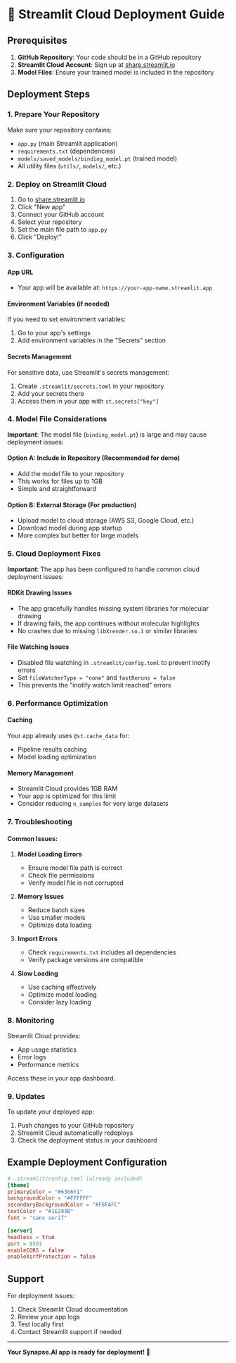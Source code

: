 # 🚀 Streamlit Cloud Deployment Guide

## Prerequisites

1. **GitHub Repository**: Your code should be in a GitHub repository
2. **Streamlit Cloud Account**: Sign up at [share.streamlit.io](https://share.streamlit.io)
3. **Model Files**: Ensure your trained model is included in the repository

## Deployment Steps

### 1. Prepare Your Repository

Make sure your repository contains:
- `app.py` (main Streamlit application)
- `requirements.txt` (dependencies)
- `models/saved_models/binding_model.pt` (trained model)
- All utility files (`utils/`, `models/`, etc.)

### 2. Deploy on Streamlit Cloud

1. Go to [share.streamlit.io](https://share.streamlit.io)
2. Click "New app"
3. Connect your GitHub account
4. Select your repository
5. Set the main file path to `app.py`
6. Click "Deploy!"

### 3. Configuration

#### App URL
- Your app will be available at: `https://your-app-name.streamlit.app`

#### Environment Variables (if needed)
If you need to set environment variables:
1. Go to your app's settings
2. Add environment variables in the "Secrets" section

#### Secrets Management
For sensitive data, use Streamlit's secrets management:
1. Create `.streamlit/secrets.toml` in your repository
2. Add your secrets there
3. Access them in your app with `st.secrets["key"]`

### 4. Model File Considerations

**Important**: The model file (`binding_model.pt`) is large and may cause deployment issues:

#### Option A: Include in Repository (Recommended for demo)
- Add the model file to your repository
- This works for files up to 1GB
- Simple and straightforward

#### Option B: External Storage (For production)
- Upload model to cloud storage (AWS S3, Google Cloud, etc.)
- Download model during app startup
- More complex but better for large models

### 5. Cloud Deployment Fixes

**Important**: The app has been configured to handle common cloud deployment issues:

#### RDKit Drawing Issues
- The app gracefully handles missing system libraries for molecular drawing
- If drawing fails, the app continues without molecular highlights
- No crashes due to missing `libXrender.so.1` or similar libraries

#### File Watching Issues
- Disabled file watching in `.streamlit/config.toml` to prevent inotify errors
- Set `fileWatcherType = "none"` and `fastReruns = false`
- This prevents the "inotify watch limit reached" errors

### 6. Performance Optimization

#### Caching
Your app already uses `@st.cache_data` for:
- Pipeline results caching
- Model loading optimization

#### Memory Management
- Streamlit Cloud provides 1GB RAM
- Your app is optimized for this limit
- Consider reducing `n_samples` for very large datasets

### 7. Troubleshooting

#### Common Issues:

1. **Model Loading Errors**
   - Ensure model file path is correct
   - Check file permissions
   - Verify model file is not corrupted

2. **Memory Issues**
   - Reduce batch sizes
   - Use smaller models
   - Optimize data loading

3. **Import Errors**
   - Check `requirements.txt` includes all dependencies
   - Verify package versions are compatible

4. **Slow Loading**
   - Use caching effectively
   - Optimize model loading
   - Consider lazy loading

### 8. Monitoring

Streamlit Cloud provides:
- App usage statistics
- Error logs
- Performance metrics

Access these in your app dashboard.

### 9. Updates

To update your deployed app:
1. Push changes to your GitHub repository
2. Streamlit Cloud automatically redeploys
3. Check the deployment status in your dashboard

## Example Deployment Configuration

```toml
# .streamlit/config.toml (already included)
[theme]
primaryColor = "#6366F1"
backgroundColor = "#FFFFFF"
secondaryBackgroundColor = "#F8FAFC"
textColor = "#1E293B"
font = "sans serif"

[server]
headless = true
port = 8501
enableCORS = false
enableXsrfProtection = false
```

## Support

For deployment issues:
1. Check Streamlit Cloud documentation
2. Review your app logs
3. Test locally first
4. Contact Streamlit support if needed

---

**Your Synapse.AI app is ready for deployment! 🎉**
